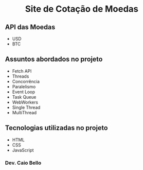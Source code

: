 <h1 align="center">Site de Cotação de Moedas</h1>

## API das Moedas
* USD
* BTC

## Assuntos abordados no projeto
* Fetch API
* Threads
* Concorrência
* Paralelismo
* Event Loop
* Task Queue
* WebWorkers
* Single Thread
* MultiThread

## Tecnologias utilizadas no projeto
* HTML
* CSS
* JavaScript

### Dev. Caio Bello 
